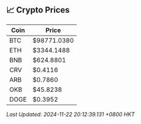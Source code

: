 ## 📈 Crypto Prices

| Coin | Price |
| ---- | ----- |
| BTC | $98771.0380 |
| ETH | $3344.1488 |
| BNB | $624.8801 |
| CRV | $0.4116 |
| ARB | $0.7860 |
| OKB | $45.8238 |
| DOGE | $0.3952 |

_Last Updated: 2024-11-22 20:12:39.131 +0800 HKT_